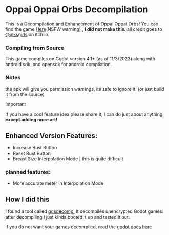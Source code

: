 # Oppai Oppai Orbs Decompilation

This is a Decompilation and Enhancement of Oppai Oppai Orbs! You can find the game [Here](https://inksgirls.itch.io/orbs)(NSFW warning) , **I did not make this.** all credit goes to [@inksgirls](https://inksgirls.itch.io/) on itch.io.

### Compiling from Source

This game compiles on Godot version 4.1+ (as of 11/3/2023)
along with android sdk, and opensdk for android compilation.

### Notes

the apk will give you permission warnings, its safe to ignore it. (or just build it from the source)

> [!IMPORTANT]
> If you have a cool feature idea please share it, I can do just about anything **except adding more art!**

## Enhanced Version Features:

- Increase Bust Button
- Reset Bust Button
- Breast Size Interpolation Mode | this is quite difficult

### planned features:

- More accurate meter in Interpolation Mode

## How I did this

I found a tool called [gdsdecomp.](https://github.com/bruvzg/gdsdecomp)
It decompiles unencrypted Godot games.
after decompiling I just kinda booted it up and tested it out.

if you do not want your games decompiled, read the [godot docs here](https://docs.godotengine.org/en/stable/contributing/development/compiling/compiling_with_script_encryption_key.html)
